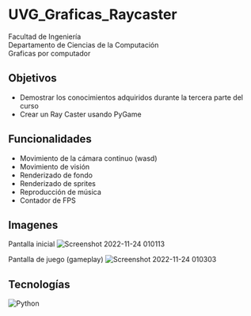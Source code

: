 # UVG_Graficas_Raycaster
Facultad de Ingeniería <br>
Departamento de Ciencias de la Computación <br>
Graficas por computador <br>

## Objetivos
- Demostrar los conocimientos adquiridos durante la tercera parte del curso
- Crear un Ray Caster usando PyGame 

## Funcionalidades
- Movimiento de la cámara continuo (wasd)
- Movimiento de visión
- Renderizado de fondo
- Renderizado de sprites
- Reproducción de música
- Contador de FPS


## Imagenes
Pantalla inicial
![Screenshot 2022-11-24 010113](https://user-images.githubusercontent.com/60373842/203715709-077d44a3-b95c-45c3-93e1-120e034a3ffa.png)

Pantalla de juego (gameplay)
![Screenshot 2022-11-24 010303](https://user-images.githubusercontent.com/60373842/203716145-ac24f0fd-79a4-4ef5-a0e6-5e1c1275f2ff.png)

## Tecnologías
![Python](https://img.shields.io/badge/python-3670A0?style=for-the-badge&logo=python&logoColor=ffdd54)
